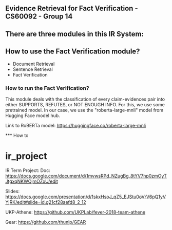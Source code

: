 ## Evidence Retrieval for Fact Verification - CS60092 - Group 14

## There are three modules in this IR System:

## How to use the Fact Verification module?
* Document Retrieval
* Sentence Retrieval
* Fact Verification

### How to run the Fact Verification?
This module deals with the classification of every claim-evidences pair into either SUPPORTS, REFUTES, or NOT ENOUGH INFO. For this, we use some pretrained model. In our case, we use the "roberta-large-mnli" model from Hugging Face model hub. 

Link to RoBERTa model: https://huggingface.co/roberta-large-mnli

*** How to









# ir_project

IR Term Project:
Doc:
https://docs.google.com/document/d/1mvwsRPd_NZugBg_8tYV7hp0zmOyTJtgxqNKWOjmOZxU/edit

Slides:
https://docs.google.com/presentation/d/1skxHsoJ_qZ5_EJStu0oVrV6pQ1yVYjRK/edit#slide=id.g21cf28aefd8_2_12

UKP-Athene:
https://github.com/UKPLab/fever-2018-team-athene

Gear:
https://github.com/thunlp/GEAR

